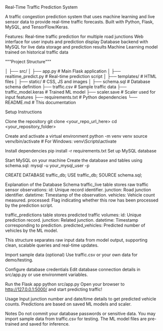 Real-Time Traffic Prediction System

A traffic congestion prediction system that uses machine learning and live sensor data to provide real-time traffic forecasts. Built with Python, Flask, MySQL, and TensorFlow/Keras.

Features:
Real-time traffic prediction for multiple road junctions
Web interface for user inputs and prediction display
Database backend with MySQL for live data storage and prediction results
Machine Learning model trained on historical traffic data


"""Project Structure"""

│
├── src/
│   ├── app.py                  # Main Flask application
│   ├── realtime_predict.py     # Real-time prediction script
│   ├── templates/              # HTML files
│   ├── static/                 # CSS, JS and images
│
├── schema.sql                  # Database schema definition
├── traffic.csv                 # Sample traffic data
├── traffic_model.keras         # Trained ML model
├── scaler.save                 # Scaler used for input features
├── requirements.txt            # Python dependencies
└── README.md                   # This documentation



Setup Instructions

Clone the repository
git clone <your_repo_url_here>
cd <your_repository_folder>

Create and activate a virtual environment
python -m venv venv
source venv/bin/activate            # For Windows: venv\Scripts\activate

Install dependencies
pip install -r requirements.txt
Set up MySQL database

Start MySQL on your machine
Create the database and tables using schema.sql:
mysql -u your_mysql_user -p

CREATE DATABASE traffic_db;
USE traffic_db;
SOURCE schema.sql;

Explanation of the Database Schema
traffic_live table stores raw traffic sensor observations:
id: Unique record identifier.
junction: Road junction identifier.
datetime: Timestamp of the observation.
vehicles: Vehicle count measured.
processed: Flag indicating whether this row has been processed by the prediction script.

traffic_predictions table stores predicted traffic volumes:
id: Unique prediction record.
junction: Related junction.
datetime: Timestamp corresponding to prediction.
predicted_vehicles: Predicted number of vehicles by the ML model.

This structure separates raw input data from model output, supporting clean, scalable queries and real-time updates.

Import sample data (optional)
Use traffic.csv or your own data for demo/testing.

Configure database credentials
Edit database connection details in src/app.py or use environment variables.

Run the Flask app
python src/app.py
Open your browser to http://127.0.0.1:5000/ and start predicting traffic!

Usage
Input junction number and date/time details to get predicted vehicle counts.
Predictions are based on saved ML models and scaler.

Notes
Do not commit your database passwords or sensitive data.
You may import sample data from traffic.csv for testing.
The ML model files are pre-trained and saved for inference.


